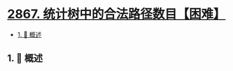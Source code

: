 # [2867. 统计树中的合法路径数目【困难】](https://github.com/tnotesjs/TNotes.leetcode/tree/main/notes/2867.%20%E7%BB%9F%E8%AE%A1%E6%A0%91%E4%B8%AD%E7%9A%84%E5%90%88%E6%B3%95%E8%B7%AF%E5%BE%84%E6%95%B0%E7%9B%AE%E3%80%90%E5%9B%B0%E9%9A%BE%E3%80%91)

<!-- region:toc -->

- [1. 📝 概述](#1--概述)

<!-- endregion:toc -->

## 1. 📝 概述
